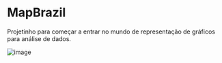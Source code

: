 # MapBrazil
Projetinho para começar a entrar no mundo de representação de gráficos para análise de dados.

![image](https://github.com/luizclaudiolc/map-brazil/assets/70615709/0343dac2-5660-440b-8bf5-8bd9db517823)

